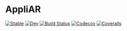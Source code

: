 # AppliAR

[![Stable](https://img.shields.io/badge/docs-stable-blue.svg)](https://rbontekoe.github.io/AppliAR.jl/stable)
[![Dev](https://img.shields.io/badge/docs-dev-blue.svg)](https://rbontekoe.github.io/AppliAR.jl/dev)
[![Build Status](https://travis-ci.com/rbontekoe/AppliAR.jl.svg?branch=master)](https://travis-ci.com/rbontekoe/AppliAR.jl)
[![Codecov](https://codecov.io/gh/rbontekoe/AppliAR.jl/branch/master/graph/badge.svg)](https://codecov.io/gh/rbontekoe/AppliAR.jl)
[![Coveralls](https://coveralls.io/repos/github/rbontekoe/AppliAR.jl/badge.svg?branch=master)](https://coveralls.io/github/rbontekoe/AppliAR.jl?branch=master)
